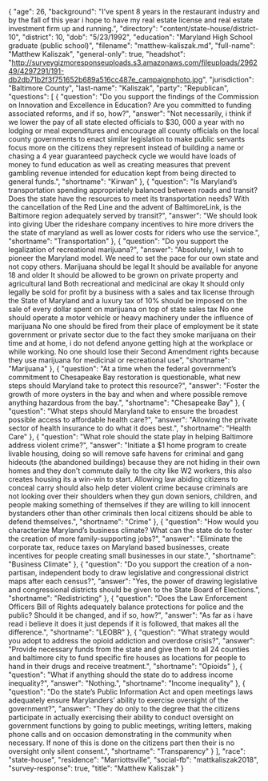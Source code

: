 {
  "age": 26,
  "background": "I've spent 8 years in the restaurant industry and by the fall of this year i hope to have my real estate license and real estate investment firm up and running.",
  "directory": "content/state-house/district-10",
  "district": 10,
  "dob": "5/23/1992",
  "education": "Maryland High School graduate (public school)",
  "filename": "matthew-kaliszak.md",
  "full-name": "Matthew Kaliszak",
  "general-only": true,
  "headshot": "http://surveygizmoresponseuploads.s3.amazonaws.com/fileuploads/296249/4297291/191-db2db71b2f3f751652b689a516cc487e_campaignphoto.jpg",
  "jurisdiction": "Baltimore County",
  "last-name": "Kaliszak",
  "party": "Republican",
  "questions": [
    {
      "question": "Do you support the findings of the Commission on Innovation and Excellence in Education? Are you committed to funding associated reforms, and if so, how?",
      "answer": "Not necessarily, i think if we lower the pay of all state elected officials to $30, 000 a year with no lodging or meal expenditures and encourage all county officials on the local county governments to enact similar legislation to make public servants focus more on the citizens they represent instead of building a name or chasing a 4 year guaranteed paycheck cycle we would have loads of money to fund education as well as creating measures that prevent gambling revenue intended for education kept from being directed to general funds.",
      "shortname": "Kirwan"
    },
    {
      "question": "Is Maryland’s transportation spending appropriately balanced between roads and transit? Does the state have the resources to meet its transportation needs? With the cancellation of the Red Line and the advent of BaltimoreLink, is the Baltimore region adequately served by transit?",
      "answer": "We should look into giving Uber the rideshare company incentives to hire more drivers the the state of maryland as well as lower costs for riders who use the service.",
      "shortname": "Transportation"
    },
    {
      "question": "Do you support the legalization of recreational marijuana?",
      "answer": "Absolutely, I wish to pioneer the Maryland model. We need to set the pace for our own state and not copy others. Marijuana should be legal It should be available for anyone 18 and older It should be allowed to be grown on private property and agricultural land Both recreational and medicinal are okay It should only legally be sold for profit by a business with a sales and tax license through the State of Maryland and a luxury tax of 10% should be imposed on the sale of every dollar spent on marijuana on top of state sales tax No one should operate a motor vehicle or heavy machinery under the influence of marijuana No one should be fired from their place of employment be it state government or private sector due to the fact they smoke marijuana on their time and at home, i do not defend anyone getting high at the workplace or while working. No one should lose their Second Amendment rights because they use marijuana for medicinal or recreational use",
      "shortname": "Marijuana"
    },
    {
      "question": "At a time when the federal government’s commitment to Chesapeake Bay restoration is questionable, what new steps should Maryland take to protect this resource?",
      "answer": "Foster the growth of more oysters in the bay and when and where possible remove anything hazardous from the bay.",
      "shortname": "Chesapeake Bay"
    },
    {
      "question": "What steps should Maryland take to ensure the broadest possible access to affordable health care?",
      "answer": "Allowing the private sector of health insurance to do what it does best.",
      "shortname": "Health Care"
    },
    {
      "question": "What role should the state play in helping Baltimore address violent crime?",
      "answer": "Initiate a $1 home program to create livable housing, doing so will remove safe havens for criminal and gang hideouts (the abandoned buildings) because they are not hiding in their own homes and they don't commute daily to the city like W2 workers, this also creates housing its a win-win to start. Allowing law abiding citizens to conceal carry should also help deter violent crime because criminals are not looking over their shoulders when they gun down seniors, children, and people making something of themselves if they are willing to kill innocent bystanders other than other criminals then local citizens should be able to defend themselves.",
      "shortname": "Crime"
    },
    {
      "question": "How would you characterize Maryland’s business climate? What can the state do to foster the creation of more family-supporting jobs?",
      "answer": "Eliminate the corporate tax, reduce taxes on Maryland based businesses, create incentives for people creating small businesses in our state.",
      "shortname": "Business Climate"
    },
    {
      "question": "Do you support the creation of a non-partisan, independent body to draw legislative and congressional district maps after each census?",
      "answer": "Yes, the power of drawing legislative and congressional districts should be given to the State Board of Elections.",
      "shortname": "Redistricting"
    },
    {
      "question": "Does the Law Enforcement Officers Bill of Rights adequately balance protections for police and the public? Should it be changed, and if so, how?",
      "answer": "As far as i have read i believe it does it just depends if it is followed, that makes all the difference.",
      "shortname": "LEOBR"
    },
    {
      "question": "What strategy would you adopt to address the opioid addiction and overdose crisis?",
      "answer": "Provide necessary funds from the state and give them to all 24 counties and baltimore city to fund specific fire houses as locations for people to hand in their drugs and receive treatment.",
      "shortname": "Opioids"
    },
    {
      "question": "What if anything should the state do to address income inequality?",
      "answer": "Nothing.",
      "shortname": "Income inequality"
    },
    {
      "question": "Do the state’s Public Information Act and open meetings laws adequately ensure Marylanders’ ability to exercise oversight of the government?",
      "answer": "They do only to the degree that the citizens participate in actually exercising their ability to conduct oversight on government functions by going to public meetings, writing letters, making phone calls and on occasion demonstrating in the community when necessary. If none of this is done on the citizens part then their is no oversight only silent consent.",
      "shortname": "Transparency"
    }
  ],
  "race": "state-house",
  "residence": "Marriottsville",
  "social-fb": "mattkaliszak2018",
  "survey-response": true,
  "title": "Matthew Kaliszak"
}
